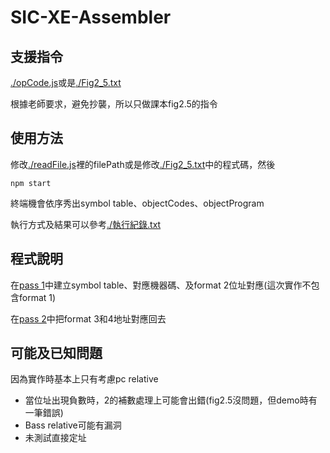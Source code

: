 # SIC-XE-Assembler

## 支援指令

[./opCode.js](./opCode.js)或是[./Fig2_5.txt](./Fig2_5.txt)

根據老師要求，避免抄襲，所以只做課本fig2.5的指令

## 使用方法

修改[./readFile.js](./readFile.js)裡的filePath或是修改[./Fig2_5.txt](./Fig2_5.txt)中的程式碼，然後

```
npm start
```

終端機會依序秀出symbol table、objectCodes、objectProgram

執行方式及結果可以參考[./執行紀錄.txt](./執行紀錄.txt)

## 程式說明

在[pass 1](./pass1.js)中建立symbol table、對應機器碼、及format 2位址對應(這次實作不包含format 1)

在[pass 2](./pass2.js)中把format 3和4地址對應回去

## 可能及已知問題

因為實作時基本上只有考慮pc relative

- 當位址出現負數時，2的補數處理上可能會出錯(fig2.5沒問題，但demo時有一筆錯誤)
- Bass relative可能有漏洞
- 未測試直接定址

